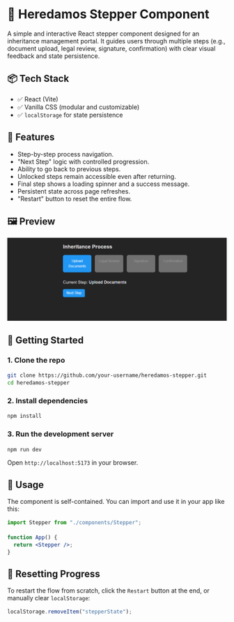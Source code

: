# 🧾 Heredamos Stepper Component

A simple and interactive React stepper component designed for an inheritance management portal. It guides users through multiple steps (e.g., document upload, legal review, signature, confirmation) with clear visual feedback and state persistence.

## 📦 Tech Stack

- ✅ React (Vite)
- ✅ Vanilla CSS (modular and customizable)
- ✅ `localStorage` for state persistence

## 🧠 Features

- Step-by-step process navigation.
- "Next Step" logic with controlled progression.
- Ability to go back to previous steps.
- Unlocked steps remain accessible even after returning.
- Final step shows a loading spinner and a success message.
- Persistent state across page refreshes.
- "Restart" button to reset the entire flow.

## 🖼️ Preview

![screenshot](./public/readme.png) <!-- Optional: add a screenshot if available -->

## 🚀 Getting Started

### 1. Clone the repo

```bash
git clone https://github.com/your-username/heredamos-stepper.git
cd heredamos-stepper
```

### 2. Install dependencies

```bash
npm install
```

### 3. Run the development server

```bash
npm run dev
```

Open `http://localhost:5173` in your browser.

## 📄 Usage

The component is self-contained. You can import and use it in your app like this:

```jsx
import Stepper from "./components/Stepper";

function App() {
  return <Stepper />;
}
```

## 🔄 Resetting Progress

To restart the flow from scratch, click the `Restart` button at the end, or manually clear `localStorage`:

```js
localStorage.removeItem("stepperState");
```
